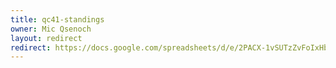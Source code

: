 ```yaml
---
title: qc41-standings
owner: Mic Qsenoch
layout: redirect
redirect: https://docs.google.com/spreadsheets/d/e/2PACX-1vSUTzZvFoIxHbfeucF6uN1hEncv2jBLVaem1wRQ_k5kO8nO8-hqkevw5UrcrVsEkn_Io3rinNt0VGd1/pubhtml
---
```

